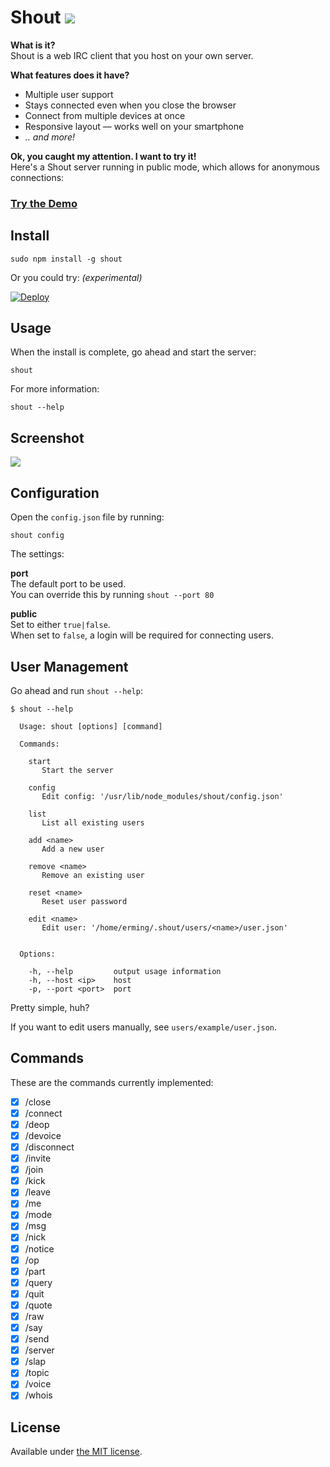 # Shout [![](https://badge.fury.io/js/shout.png)](https://www.npmjs.org/package/shout)

__What is it?__  
Shout is a web IRC client that you host on your own server.

__What features does it have?__  
- Multiple user support
- Stays connected even when you close the browser
- Connect from multiple devices at once
- Responsive layout — works well on your smartphone
- _.. and more!_

__Ok, you caught my attention. I want to try it!__  
Here's a Shout server running in public mode, which allows for anonymous connections:

### [Try the Demo](http://shout-irc.com:9000/)

## Install

```
sudo npm install -g shout
```

Or you could try: _(experimental)_

[![Deploy](https://www.herokucdn.com/deploy/button.png)](https://heroku.com/deploy)

## Usage

When the install is complete, go ahead and start the server:

```
shout
```

For more information:

```
shout --help
```

## Screenshot

![](https://raw.github.com/erming/shout/master/screenshots/shout.png)

## Configuration

Open the `config.json` file by running:

```
shout config
```

The settings:

__port__  
The default port to be used.  
You can override this by running `shout --port 80`

__public__  
Set to either `true|false`.  
When set to `false`, a login will be required for connecting users.


## User Management

Go ahead and run `shout --help`:

```
$ shout --help

  Usage: shout [options] [command]

  Commands:

    start
       Start the server

    config
       Edit config: '/usr/lib/node_modules/shout/config.json'

    list
       List all existing users

    add <name>
       Add a new user

    remove <name>
       Remove an existing user

    reset <name>
       Reset user password

    edit <name>
       Edit user: '/home/erming/.shout/users/<name>/user.json'


  Options:

    -h, --help         output usage information
    -h, --host <ip>    host
    -p, --port <port>  port
```

Pretty simple, huh?

If you want to edit users manually, see `users/example/user.json`.

## Commands

These are the commands currently implemented:

- [x] /close
- [x] /connect
- [x] /deop
- [x] /devoice
- [x] /disconnect
- [x] /invite
- [x] /join
- [x] /kick
- [x] /leave
- [x] /me
- [x] /mode
- [x] /msg
- [x] /nick
- [x] /notice
- [x] /op
- [x] /part
- [x] /query
- [x] /quit
- [x] /quote
- [x] /raw
- [x] /say
- [x] /send
- [x] /server
- [x] /slap
- [x] /topic
- [x] /voice
- [x] /whois

## License

Available under [the MIT license](http://mths.be/mit).
